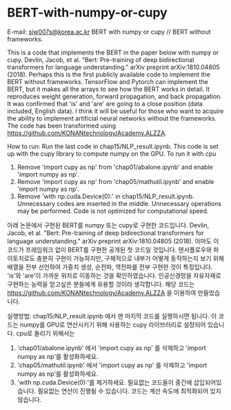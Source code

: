 # BERT-with-numpy-or-cupy
E-mail: sjw007s@korea.ac.kr
BERT with numpy or cupy // BERT without frameworks.

This is a code that implements the BERT in the paper below with numpy or cupy. Devlin, Jacob, et al. "Bert: Pre-training of deep bidirectional transformers for language understanding." arXiv preprint arXiv:1810.04805 (2018). Perhaps this is the first publicly available code to implement the BERT without frameworks. TensorFlow and Pytorch can implement the BERT, but it makes all the arrays to see how the BERT works in detail. It reproduces weight generation, forward propagation, and back propagation. It was confirmed that 'is' and 'are' are going to a close position (data included, English data). I think it will be useful for those who want to acquire the ability to implement artificial neural networks without the frameworks. The code has been transformed using https://github.com/KONANtechnology/Academy.ALZZA.

How to run: Run the last code in chap15/NLP_result.ipynb. This code is set up with the cupy library to compute numpy on the GPU. To run it with cpu

1. Remove 'import cupy as np' from 'chap01/abalone.ipynb' and enable 'import numpy as np'.
2. Remove 'import cupy as np' from 'chap05/mathutil.ipynb' and enable 'import numpy as np'.
3. Remove 'with np.cuda.Device(0):' in chap15/NLP_result.ipynb.
Unnecessary codes are inserted in the middle. Unnecessary operations may be performed. Code is not optimized for computational speed.

아래 논문에서 구현된 BERT를 numpy 또는 cupy로 구현한 코드입니다. Devlin, Jacob, et al. "Bert: Pre-training of deep bidirectional transformers for language understanding." arXiv preprint arXiv:1810.04805 (2018). 아마도 이 코드가 프레임워크 없이 BERT를 구현한 공개된 첫 코드일 것입니다. 텐서플로우와 파이토치로도 충분히 구현이 가능하지만, 구체적으로 내부가 어떻게 동작하는지 보기 위해 배열을 전부 선언하여 가중치 생성, 순전파, 역전파를 전부 구현한 것이 특징입니다. 'is'와 'are'이 가까운 위치로 이동하는 것을 확인하였습니다. 인공신경망을 자유자재로 구현하는 능력을 얻고싶은 분들에게 유용할 것이라 생각합니다. 해당 코드는 https://github.com/KONANtechnology/Academy.ALZZA 을 이용하여 만들었습니다.

실행방법: chap15/NLP_result.ipynb 에서 맨 마지막 코드를 실행하시면 됩니다. 이 코드는 numpy를 GPU로 연산시키기 위해 사용하는 cupy 라이브러리로 설정되어 있습니다. cpu로 돌리기 위해서는

1. 'chap01/abalone.ipynb' 에서 'import cupy as np' 를 삭제하고 'import numpy as np'를 활성화하세요.
2. 'chap05/mathutil.ipynb' 에서 'import cupy as np' 를 삭제하고 'import numpy as np'를 활성화하세요.
3. 'with np.cuda.Device(0):'를 제거하세요.
필요없는 코드들이 중간에 삽입되어있습니다. 필요없는 연산이 진행될 수 있습니다. 코드는 계산 속도에 최적화되어 있지 않습니다.
